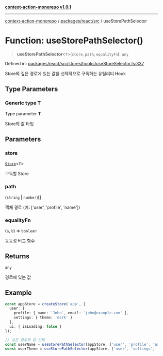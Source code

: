 [**context-action-monorepo v1.0.1**](../../../../README.md)

***

[context-action-monorepo](../../../../README.md) / [packages/react/src](../README.md) / useStorePathSelector

# Function: useStorePathSelector()

> **useStorePathSelector**&lt;`T`&gt;(`store`, `path`, `equalityFn`): `any`

Defined in: [packages/react/src/stores/hooks/useStoreSelector.ts:337](https://github.com/mineclover/context-action/blob/08bf17d6ec1c09cfe0ffb9710189395df90c9772/packages/react/src/stores/hooks/useStoreSelector.ts#L337)

Store의 깊은 경로에 있는 값을 선택적으로 구독하는 유틸리티 Hook

## Type Parameters

### Generic type T

Type parameter **T**

Store의 값 타입

## Parameters

### store

[`Store`](../classes/Store.md)&lt;`T`&gt;

구독할 Store

### path

(`string` \| `number`)[]

객체 경로 (예: ['user', 'profile', 'name'])

### equalityFn

(`a`, `b`) => `boolean`

동등성 비교 함수

## Returns

`any`

경로에 있는 값

## Example

```typescript
const appStore = createStore('app', {
  user: {
    profile: { name: 'John', email: 'john@example.com' },
    settings: { theme: 'dark' }
  },
  ui: { isLoading: false }
});

// 깊은 경로의 값 선택
const userName = useStorePathSelector(appStore, ['user', 'profile', 'name']);
const userTheme = useStorePathSelector(appStore, ['user', 'settings', 'theme']);
```
